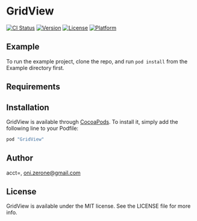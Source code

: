 # GridView

[![CI Status](http://img.shields.io/travis/acct<blob>=<NULL>/GridView.svg?style=flat)](https://travis-ci.org/acct<blob>=<NULL>/GridView)
[![Version](https://img.shields.io/cocoapods/v/GridView.svg?style=flat)](http://cocoapods.org/pods/GridView)
[![License](https://img.shields.io/cocoapods/l/GridView.svg?style=flat)](http://cocoapods.org/pods/GridView)
[![Platform](https://img.shields.io/cocoapods/p/GridView.svg?style=flat)](http://cocoapods.org/pods/GridView)

## Example

To run the example project, clone the repo, and run `pod install` from the Example directory first.

## Requirements

## Installation

GridView is available through [CocoaPods](http://cocoapods.org). To install
it, simply add the following line to your Podfile:

```ruby
pod "GridView"
```

## Author

acct<blob>=<NULL>, oni.zerone@gmail.com

## License

GridView is available under the MIT license. See the LICENSE file for more info.
